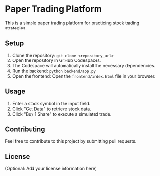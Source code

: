 # Paper Trading Platform

This is a simple paper trading platform for practicing stock trading strategies.

## Setup

1.  Clone the repository: `git clone <repository_url>`
2.  Open the repository in GitHub Codespaces.
3.  The Codespace will automatically install the necessary dependencies.
4.  Run the backend: `python backend/app.py`
5.  Open the frontend: Open the `frontend/index.html` file in your browser.

## Usage

1.  Enter a stock symbol in the input field.
2.  Click "Get Data" to retrieve stock data.
3.  Click "Buy 1 Share" to execute a simulated trade.

## Contributing

Feel free to contribute to this project by submitting pull requests.

## License

(Optional: Add your license information here)
